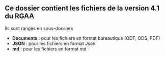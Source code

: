 ## Ce dossier contient les fichiers de la version 4.1 du RGAA
Ils sont rangés en sous-dossiers
* **Documents** : pour les fichiers en format bureautique (ODT, ODS, PDF)
* **JSON** : pour les fichiers en format Json
* **md** : pour les fichiers en format md
